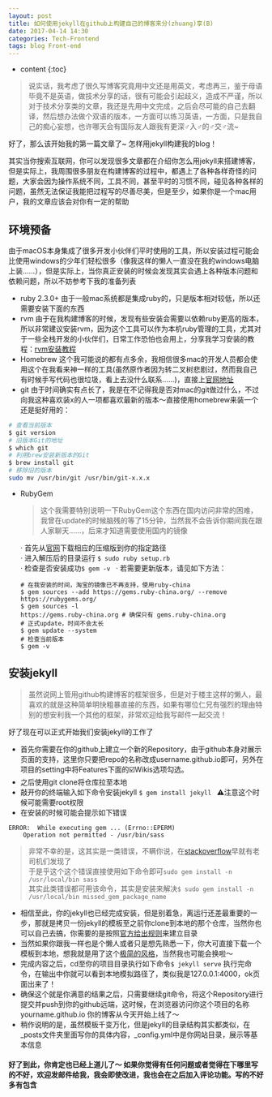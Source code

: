 ```yaml
---
layout: post
title: 如何使用jekyll在github上构建自己的博客来分(zhuang)享(B)
date: 2017-04-14 14:30
categories: Tech-Frontend
tags: blog Front-end
---
```


* content
{:toc}

> 说实话，我考虑了很久写博客究竟用中文还是用英文，考虑再三，鉴于母语毕竟不是英语，做技术分享的话，很有可能会引起歧义，造成不严谨，所以对于技术分享类的文章，我还是先用中文完成，之后会尽可能的自己去翻译，然后想办法做个双语的版本，一方面可以练习英语，一方面，只是我自己的痴心妄想，也许哪天会有国际友人跟我有更深♂入♂的♂交♂流~





好了，那么该开始我的第一篇文章了~ 怎样用jekyll构建我的blog！

其实当你搜索互联网，你可以发现很多文章都在介绍你怎么用jekyll来搭建博客，但是实际上，我周围很多朋友在构建博客的过程中，都遇上了各种各样奇怪的问题，大家会因为操作系统不同，工具不同，甚至平时的习惯不同，碰见各种各样的问题，虽然无法保证我能把过程写的尽善尽美，但是至少，如果你是一个mac用户，我的文章应该会对你有一定的帮助

## 环境预备
由于macOS本身集成了很多开发小伙伴们平时使用的工具，所以安装过程可能会比使用windows的少年们轻松很多（像我这样的懒人一直没在我的windows电脑上装……），但是实际上，当你真正安装的时候会发现其实会遇上各种版本问题和依赖问题，所以不妨参考下我的准备列表
- ruby 2.3.0+ 由于一般mac系统都是集成ruby的，只是版本相对较低，所以还需要安装下面的东西
- rvm 由于在我构建博客的时候，发现有些安装会需要以依赖ruby更高的版本，所以非常建议安装rvm，因为这个工具可以作为本机ruby管理的工具，尤其对于一些全栈开发的小伙伴们，日常工作恐怕也会用上，分享我学习安装的教程：[rvm安装教程](http://www.cnblogs.com/bigshow1949/p/5642775.html)
- Homebrew 这个我可能说的都有点多余，我相信很多mac的开发人员都会使用这个在我看来神一样的工具(虽然原作者因为转二叉树悲剧过，然而我自己有时候手写代码也很垃圾，看上去没什么联系……)，直接上[官网地址](https://brew.sh)
- git 由于时间确实有点长了，我是在不记得我是否对mac的git做过什么，不过向我这种喜欢装x的人一项都喜欢最新的版本～直接使用homebrew来装一个还是挺好用的：  
```bash
# 查看当前版本
$ git version
# 旧版本Git的地址
$ which git
# 利用brew安装新版本的Git
$ brew install git
# 移除旧的版本
sudo mv /usr/bin/git /usr/bin/git-x.x.x
```
- RubyGem   
  > 这个我需要特别说明一下RubyGem这个东西在国内访问非常的困难，我曾在update的时候脑残的等了15分钟，当然我不会告诉你期间我在跟人家聊天……，后来才知道需要使用国内的镜像

  · 首先从[官网](https://rubygems.org/pages/download)下载相应的压缩版到你的指定路径  
  · 进入解压后的目录运行 ```$ sudo ruby setup.rb```  
  · 检查是否安装成功```$ gem -v ```
  · 若需要更新版本，请见如下方法：
  ```shell
  # 在我安装的时间，淘宝的镜像已不再支持，使用ruby-china
  $ gem sources --add https://gems.ruby-china.org/ --remove https://rubygems.org/
  $ gem sources -l
  https://gems.ruby-china.org # 确保只有 gems.ruby-china.org
  # 正式update，时间不会太长
  $ gem update --system
  # 检查当前版本
  $ gem -v
  ```

## 安装jekyll
> 虽然说网上管用github构建博客的框架很多，但是对于楼主这样的懒人，最喜欢的就是这种简单明快粗暴直接的东西，如果有哪位仁兄有强烈的理由特别的想安利我一个其他的框架，非常欢迎给我写邮件一起交流！

好了现在可以正式开始我们安装jekyll的工作了
- 首先你需要在你的github上建立一个新的Repository，由于github本身对展示页面的支持，这里你只要把repo的名称改成username.github.io即可，另外在项目的setting中将Features下面的☑️Wikis选项勾选。
- 之后使用git clone将仓库拉至本地
- 敲开你的终端输入如下命令安装jekyll ```$ gem install jekyll ``` ⚠️注意这个时候可能需要root权限
- 在安装的时候可能会提示如下错误
```
ERROR:  While executing gem ... (Errno::EPERM)
    Operation not permitted - /usr/bin/sass
```

> 非常不幸的是，这其实是一类错误，不瞒你说，在[stackoverflow](http://stackoverflow.com/questions/31443530/sass-error-installing)早就有老司机们发现了  
于是乎这个这个错误直接使用如下命令即可```sudo gem install -n /usr/local/bin sass```  
其实此类错误都可用该命令，其实是安装来解决```$ sudo gem install -n /usr/local/bin missed_gem_package_name```

- 相信至此，你的jekyll也已经完成安装，但是别着急，离运行还差最重要的一步，那就是拷贝一份jekyll的模板至之前你clone到本地的那个仓库，当然你也可以自己去搞，你需要的是按照[官方给出规则](http://jekyll.com.cn/docs/structure/)来建立目录
- 当然如果你跟我一样也是个懒人或者只是想先熟悉一下，你大可直接下载一个模板到本地，想我就是用了这个[极简的风格](https://github.com/BlackrockDigital/startbootstrap-clean-blog-jekyll)，当然我也可能会换啦～
- 完成内容之后，cd至你的项目目录执行如下命令```$ jekyll serve``` 执行完命令，在输出中你就可以看到本地模拟路径了，类似我是127.0.0.1:4000，ok页面出来了！
- 确保这个就是你满意的结果之后，只需要继续git命令，将这个Repository进行提交并push到你的github远端，这时候，在浏览器访问你这个项目的名称 yourname.github.io 你的博客从今天开始上线了～
- 稍作说明的是，虽然模板千变万化，但是jekyll的目录结构其实都类似，在_posts文件夹里面写你的具体内容，_config.yml中是你网站目录，展示等基本信息

#### 好了到此，你肯定也已经上道儿了～ 如果你觉得有任何问题或者觉得在下哪里写的不好，欢迎发邮件给我，我会即使改进，我也会在之后加入评论功能。写的不好多有包含
